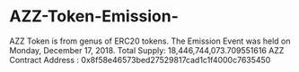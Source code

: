# AZZ-Token-Emission-
AZZ Token is from genus of ERC20 tokens. The Emission Event was held on Monday, December 17, 2018. 
Total Supply:	18,446,744,073.709551616 AZZ
Contract Address : 0x8f58e46573bed27529817cad1c1f4000c7635450
